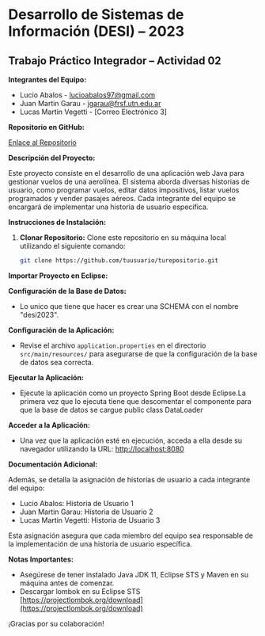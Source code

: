 # Desarrollo de Sistemas de Información (DESI) – 2023
## Trabajo Práctico Integrador – Actividad 02

**Integrantes del Equipo:**

- Lucio Abalos - lucioabalos97@gmail.com
- Juan Martin Garau - jgarau@frsf.utn.edu.ar
- Lucas Martin Vegetti - [Correo Electrónico 3]

**Repositorio en GitHub:**

[Enlace al Repositorio]([https://github.com/tuusuario/turepositorio](https://github.com/luuciooo/DESI2023))

**Descripción del Proyecto:**

Este proyecto consiste en el desarrollo de una aplicación web Java para gestionar vuelos de una aerolínea. El sistema aborda diversas historias de usuario, como programar vuelos, editar datos impositivos, listar vuelos programados y vender pasajes aéreos. Cada integrante del equipo se encargará de implementar una historia de usuario específica.

**Instrucciones de Instalación:**

1. **Clonar Repositorio:**
   Clone este repositorio en su máquina local utilizando el siguiente comando:
   ```bash
   git clone https://github.com/tuusuario/turepositorio.git
**Importar Proyecto en Eclipse:**

**Configuración de la Base de Datos:**

- Lo unico que tiene que hacer es crear una SCHEMA con el nombre "desi2023".

**Configuración de la Aplicación:**

- Revise el archivo `application.properties` en el directorio `src/main/resources/` para asegurarse de que la configuración de la base de datos sea correcta.

**Ejecutar la Aplicación:**

- Ejecute la aplicación como un proyecto Spring Boot desde Eclipse.La primera vez que lo ejecuta tiene que descomentar el componente  para que la base de datos se cargue public class DataLoader

**Acceder a la Aplicación:**

- Una vez que la aplicación esté en ejecución, acceda a ella desde su navegador utilizando la URL: [http://localhost:8080](http://localhost:8080)

**Documentación Adicional:**

Además, se detalla la asignación de historias de usuario a cada integrante del equipo:

- Lucio Abalos: Historia de Usuario 1
- Juan Martin Garau: Historia de Usuario 2
- Lucas Martin Vegetti: Historia de Usuario 3

Esta asignación asegura que cada miembro del equipo sea responsable de la implementación de una historia de usuario específica.

**Notas Importantes:**

- Asegúrese de tener instalado Java JDK 11, Eclipse STS y Maven en su máquina antes de comenzar.
- Descargar lombok en su Eclipse STS [https://projectlombok.org/download](https://projectlombok.org/download)

¡Gracias por su colaboración!
